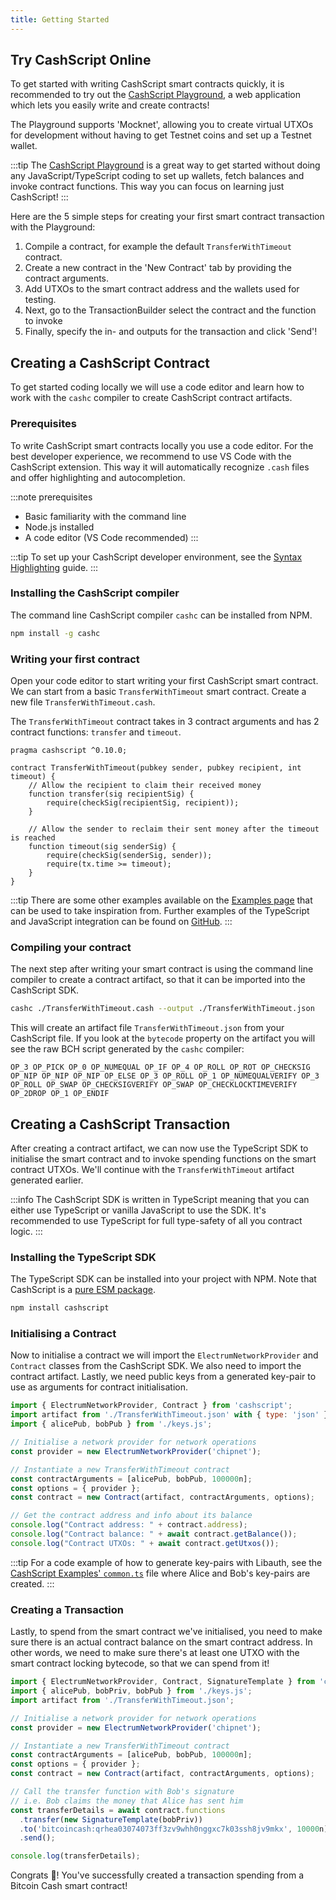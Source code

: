 ```yaml
---
title: Getting Started
---
```


## Try CashScript Online

To get started with writing CashScript smart contracts quickly, it is recommended to try out the [CashScript Playground](https://playground.cashscript.org/), a web application which lets you easily write and create contracts!

The Playground supports 'Mocknet', allowing you to create virtual UTXOs for development without having to get Testnet coins and set up a Testnet wallet.

:::tip
The [CashScript Playground](https://playground.cashscript.org/) is a great way to get started without doing any JavaScript/TypeScript coding to set up wallets, fetch balances and invoke contract functions. This way you can focus on learning just CashScript!
:::

Here are the 5 simple steps for creating your first smart contract transaction with the Playground:
1. Compile a contract, for example the default `TransferWithTimeout` contract.
2. Create a new contract in the 'New Contract' tab by providing the contract arguments.
3. Add UTXOs to the smart contract address and the wallets used for testing.
4. Next, go to the TransactionBuilder select the contract and the function to invoke
5. Finally, specify the in- and outputs for the transaction and click 'Send'!

## Creating a CashScript Contract

To get started coding locally we will use a code editor and learn how to work with the `cashc` compiler to create CashScript contract artifacts.

### Prerequisites

To write CashScript smart contracts locally you use a code editor. For the best developer experience, we recommend to use VS Code with the CashScript extension. This way it will automatically recognize `.cash` files and offer highlighting and autocompletion.

:::note prerequisites
- Basic familiarity with the command line
- Node.js installed
- A code editor (VS Code recommended)
:::

:::tip
To set up your CashScript developer environment, see the [Syntax Highlighting](/docs/guides/syntax-highlighting) guide.
:::

### Installing the CashScript compiler
The command line CashScript compiler `cashc` can be installed from NPM.

```bash
npm install -g cashc
```

### Writing your first contract

Open your code editor to start writing your first CashScript smart contract.
We can start from a basic `TransferWithTimeout` smart contract. Create a new file `TransferWithTimeout.cash`.

The `TransferWithTimeout` contract takes in 3 contract arguments and has 2 contract functions: `transfer` and `timeout`.

```solidity
pragma cashscript ^0.10.0;

contract TransferWithTimeout(pubkey sender, pubkey recipient, int timeout) {
    // Allow the recipient to claim their received money
    function transfer(sig recipientSig) {
        require(checkSig(recipientSig, recipient));
    }

    // Allow the sender to reclaim their sent money after the timeout is reached
    function timeout(sig senderSig) {
        require(checkSig(senderSig, sender));
        require(tx.time >= timeout);
    }
}
```

:::tip
There are some other examples available on the [Examples page](/docs/language/examples) that can be used to take inspiration from. Further examples of the TypeScript and JavaScript integration can be found on [GitHub](https://github.com/CashScript/cashscript/tree/master/examples).
:::

### Compiling your contract

The next step after writing your smart contract is using the command line compiler to create a contract artifact, so that it can be imported into the CashScript SDK.

```bash
cashc ./TransferWithTimeout.cash --output ./TransferWithTimeout.json
```

This will create an artifact file `TransferWithTimeout.json` from your CashScript file. If you look at the `bytecode` property on the artifact you will see the raw BCH script generated by the `cashc` compiler:

```
OP_3 OP_PICK OP_0 OP_NUMEQUAL OP_IF OP_4 OP_ROLL OP_ROT OP_CHECKSIG OP_NIP OP_NIP OP_NIP OP_ELSE OP_3 OP_ROLL OP_1 OP_NUMEQUALVERIFY OP_3 OP_ROLL OP_SWAP OP_CHECKSIGVERIFY OP_SWAP OP_CHECKLOCKTIMEVERIFY OP_2DROP OP_1 OP_ENDIF
```

## Creating a CashScript Transaction

After creating a contract artifact, we can now use the TypeScript SDK to initialise the smart contract and to invoke spending functions on the smart contract UTXOs. We'll continue with the `TransferWithTimeout` artifact generated earlier.

:::info
The CashScript SDK is written in TypeScript meaning that you can either use TypeScript or vanilla JavaScript to use the SDK.
It's recommended to use TypeScript for full type-safety of all you contract logic.
:::

### Installing the TypeScript SDK
The TypeScript SDK can be installed into your project with NPM. Note that CashScript is a [pure ESM package](https://gist.github.com/sindresorhus/a39789f98801d908bbc7ff3ecc99d99c).

```bash
npm install cashscript
```

### Initialising a Contract

Now to initialise a contract we will import the `ElectrumNetworkProvider` and `Contract` classes from the CashScript SDK. We also need to import the contract artifact. Lastly, we need public keys from a generated key-pair to use as arguments for contract initialisation.

```javascript
import { ElectrumNetworkProvider, Contract } from 'cashscript';
import artifact from './TransferWithTimeout.json' with { type: 'json' };
import { alicePub, bobPub } from './keys.js';

// Initialise a network provider for network operations
const provider = new ElectrumNetworkProvider('chipnet');

// Instantiate a new TransferWithTimeout contract
const contractArguments = [alicePub, bobPub, 100000n];
const options = { provider };
const contract = new Contract(artifact, contractArguments, options);

// Get the contract address and info about its balance
console.log("Contract address: " + contract.address);
console.log("Contract balance: " + await contract.getBalance());
console.log("Contract UTXOs: " + await contract.getUtxos());
```

:::tip
For a code example of how to generate key-pairs with Libauth, see the [CashScript Examples' `common.ts`](https://github.com/CashScript/cashscript/blob/master/examples/common.ts) file where Alice and Bob's key-pairs are created.
:::

### Creating a Transaction

Lastly, to spend from the smart contract we've initialised, you need to make sure there is an actual contract balance on the smart contract address. In other words, we need to make sure there's at least one UTXO with the smart contract locking bytecode, so that we can spend from it!

```javascript
import { ElectrumNetworkProvider, Contract, SignatureTemplate } from 'cashscript';
import { alicePub, bobPriv, bobPub } from './keys.js';
import artifact from './TransferWithTimeout.json';

// Initialise a network provider for network operations
const provider = new ElectrumNetworkProvider('chipnet');

// Instantiate a new TransferWithTimeout contract
const contractArguments = [alicePub, bobPub, 100000n];
const options = { provider };
const contract = new Contract(artifact, contractArguments, options);

// Call the transfer function with Bob's signature
// i.e. Bob claims the money that Alice has sent him
const transferDetails = await contract.functions
  .transfer(new SignatureTemplate(bobPriv))
  .to('bitcoincash:qrhea03074073ff3zv9whh0nggxc7k03ssh8jv9mkx', 10000n)
  .send();

console.log(transferDetails);
```

Congrats 🎉! You've successfully created a transaction spending from a Bitcoin Cash smart contract!
